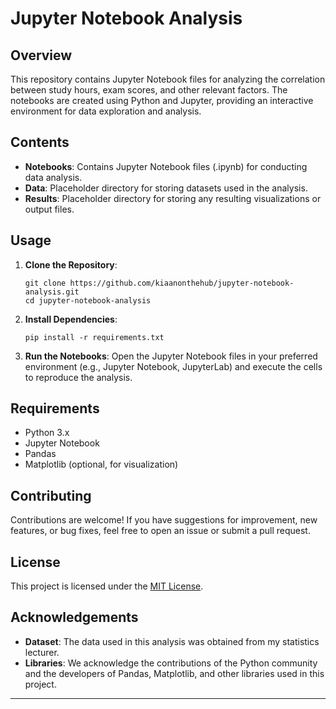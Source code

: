 # Jupyter Notebook Analysis

## Overview

This repository contains Jupyter Notebook files for analyzing the correlation between study hours, exam scores, and other relevant factors. The notebooks are created using Python and Jupyter, providing an interactive environment for data exploration and analysis.

## Contents

- **Notebooks**: Contains Jupyter Notebook files (.ipynb) for conducting data analysis.
- **Data**: Placeholder directory for storing datasets used in the analysis.
- **Results**: Placeholder directory for storing any resulting visualizations or output files.

## Usage

1. **Clone the Repository**:
   ```
   git clone https://github.com/kiaanonthehub/jupyter-notebook-analysis.git
   cd jupyter-notebook-analysis
   ```

2. **Install Dependencies**:
   ```
   pip install -r requirements.txt
   ```

3. **Run the Notebooks**:
   Open the Jupyter Notebook files in your preferred environment (e.g., Jupyter Notebook, JupyterLab) and execute the cells to reproduce the analysis.

## Requirements

- Python 3.x
- Jupyter Notebook
- Pandas
- Matplotlib (optional, for visualization)

## Contributing

Contributions are welcome! If you have suggestions for improvement, new features, or bug fixes, feel free to open an issue or submit a pull request.

## License

This project is licensed under the [MIT License](LICENSE).

## Acknowledgements

- **Dataset**: The data used in this analysis was obtained from my statistics lecturer.
- **Libraries**: We acknowledge the contributions of the Python community and the developers of Pandas, Matplotlib, and other libraries used in this project.

---
